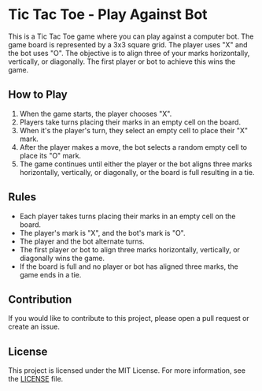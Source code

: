 # Tic Tac Toe - Play Against Bot

This is a Tic Tac Toe game where you can play against a computer bot. The game board is represented by a 3x3 square grid. The player uses "X" and the bot uses "O". The objective is to align three of your marks horizontally, vertically, or diagonally. The first player or bot to achieve this wins the game.

## How to Play

1. When the game starts, the player chooses "X".
2. Players take turns placing their marks in an empty cell on the board.
3. When it's the player's turn, they select an empty cell to place their "X" mark.
4. After the player makes a move, the bot selects a random empty cell to place its "O" mark.
5. The game continues until either the player or the bot aligns three marks horizontally, vertically, or diagonally, or the board is full resulting in a tie.

## Rules

- Each player takes turns placing their marks in an empty cell on the board.
- The player's mark is "X", and the bot's mark is "O".
- The player and the bot alternate turns.
- The first player or bot to align three marks horizontally, vertically, or diagonally wins the game.
- If the board is full and no player or bot has aligned three marks, the game ends in a tie.



## Contribution

If you would like to contribute to this project, please open a pull request or create an issue.

## License

This project is licensed under the MIT License. For more information, see the [LICENSE](LICENSE) file.
